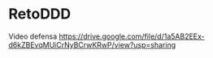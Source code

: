 # RetoDDD
Video defensa
https://drive.google.com/file/d/1a5AB2EEx-d6kZBEvqMUiCrNyBCrwKRwP/view?usp=sharing

